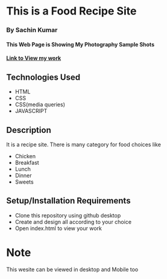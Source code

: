 # This is a Food Recipe Site

### By Sachin Kumar

#### This Web Page is Showing My Photography Sample Shots
#### [Link to View my work](https://Sachin-Food-Recipe.netlify.app)

## Technologies Used

* HTML
* CSS
* CSS(media queries)
* JAVASCRIPT

## Description
It is a recipe site. There is many category for food choices like
* Chicken
* Breakfast
* Lunch
* Dinner
* Sweets

## Setup/Installation Requirements

* Clone this repository using github desktop
* Create and design all according to your choice
* Open index.html to view your work

# Note
This wesite can be viewed in desktop and Mobile too
